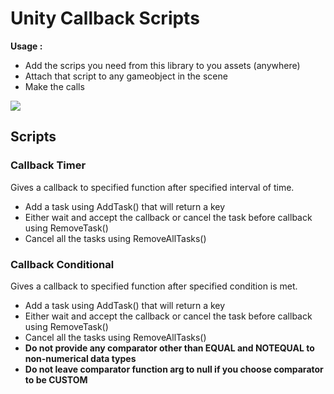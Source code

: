 # Unity Callback Scripts

<b>Usage : </b><br>
<ul>
  <li>Add the scrips you need from this library to you assets (anywhere)</li>
  <li>Attach that script to any gameobject in the scene</li>
  <li>Make the calls</li>
</ul>

[![](https://img.youtube.com/vi/7uHWhbDlbK8/0.jpg)](https://www.youtube.com/watch?v=7uHWhbDlbK8)

<h2>Scripts</h2>
<h3>Callback Timer</h3>

Gives a callback to specified function after specified interval of time.

<ul>
  <li>Add a task using AddTask() that will return a key</li>
  <li>Either wait and accept the callback or cancel the task before callback using RemoveTask()</li>
  <li>Cancel all the tasks using RemoveAllTasks()</li>
</ul>

<h3>Callback Conditional</h3>

Gives a callback to specified function after specified condition is met.

<ul>
  <li>Add a task using AddTask() that will return a key</li>
  <li>Either wait and accept the callback or cancel the task before callback using RemoveTask()</li>
  <li>Cancel all the tasks using RemoveAllTasks()</li>
  <li><b>Do not provide any comparator other than EQUAL and NOTEQUAL to non-numerical data types</b></li>
  <li><b>Do not leave comparator function arg to null if you choose comparator to be CUSTOM</b></li>
</ul>
